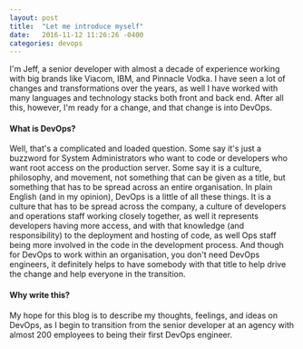```yaml
---
layout: post
title:  "Let me introduce myself"
date:   2016-11-12 11:26:26 -0400
categories: devops
---
```


I'm Jeff, a senior developer with almost a decade of experience working with big brands like Viacom, IBM, and Pinnacle Vodka. I have seen a lot of changes and transformations over the years, as well I have worked with many languages and technology stacks both front and back end. After all this, however, I'm ready for a change, and that change is into DevOps.

#### What is DevOps?
Well, that's a complicated and loaded question. Some say it's just a buzzword for System Administrators who want to code or developers who want root access on the production server. Some say it is a culture, philosophy, and movement, not something that can be given as a title, but something that has to be spread across an entire organisation. In plain English (and in my opinion), DevOps is a little of all these things. It is a culture that has to be spread across the company, a culture of developers and operations staff working closely together, as well it represents developers having more access, and with that knowledge (and responsibility) to the deployment and hosting of code, as well Ops staff being more involved in the code in the development process. And though for DevOps to work within an organisation, you don't need DevOps engineers, it definitely helps to have somebody with that title to help drive the change and help everyone in the transition.

#### Why write this?
My hope for this blog is to describe my thoughts, feelings, and ideas on DevOps, as I begin to transition from the senior developer at an agency with almost 200 employees to being their first DevOps engineer.
